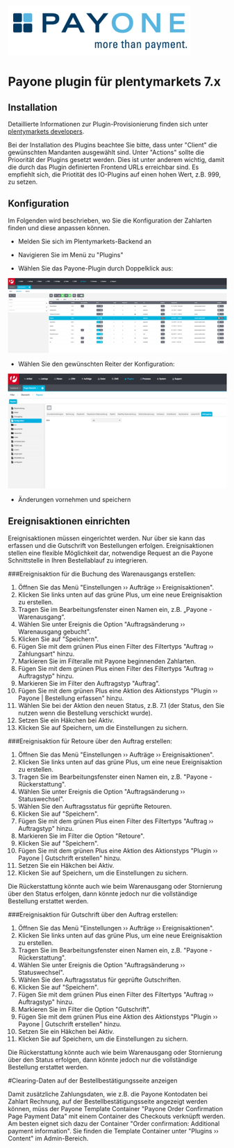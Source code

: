 ![plentymarkets Logo](./icon_plugin_md.png)

# Payone plugin für plentymarkets 7.x

## Installation

Detaillierte Informationen zur Plugin-Provisionierung finden sich unter [plentymarkets developers](https://developers.plentymarkets.com/dev-doc/basics#plugin-provisioning).

Bei der Installation des Plugins beachtee Sie bitte, dass unter "Client" die gewünschten Mandanten ausgewählt sind. Unter "Actions" sollte die Prioorität der Plugins gesetzt werden. Dies ist unter anderem wichtig, damit die durch das Plugin definierten Frontend URLs erreichbar sind. Es empfiehlt sich, die Priotität des IO-Plugins auf einen hohen Wert, z.B.  999, zu setzen.

## Konfiguration

Im Folgenden wird beschrieben, wo Sie die Konfiguration der Zahlarten finden und diese anpassen können.

* Melden Sie sich im Plentymarkets-Backend an

* Navigieren Sie im Menü zu "Plugins"

* Wählen Sie das Payone-Plugin durch Doppelklick aus:

![Plugin list](./plugin_list.png)

* Wählen Sie den gewünschten Reiter der Konfiguration:

![config](./config.png)

* Änderungen vornehmen und speichern

## Ereignisaktionen einrichten

Ereignisaktionen müssen eingerichtet werden. Nur über sie kann das erfassen und die Gutschrift von Bestellungen erfolgen. Ereignisaktionen stellen eine flexible Möglichkeit dar, notwendige Request an die Payone Schnittstelle in Ihren Bestellablauf zu integrieren.

###Ereignisaktion für die Buchung des Warenausgangs erstellen:

1. Öffnen Sie das Menü "Einstellungen ›› Aufträge ›› Ereignisaktionen".
2. Klicken Sie links unten auf das grüne Plus, um eine neue Ereignisaktion zu erstellen.
3. Tragen Sie im Bearbeitungsfenster einen Namen ein, z.B. „Payone - Warenausgang“.
4. Wählen Sie unter Ereignis die Option "Auftragsänderung ›› Warenausgang gebucht".
5. Klicken Sie auf "Speichern". 
5. Fügen Sie mit dem grünen Plus einen Filter des Filtertyps "Auftrag ›› Zahlungsart" hinzu.
6. Markieren Sie im Filteralle mit Payone beginnenden Zahlarten.
7. Fügen Sie mit dem grünen Plus einen Filter des Filtertyps "Auftrag ›› Auftragstyp" hinzu.
8. Markieren Sie im Filter den Auftragstyp "Auftrag".
9. Fügen Sie mit dem grünen Plus eine Aktion des Aktionstyps "Plugin ›› Payone | Bestellung erfassen" hinzu.
10. Wählen Sie bei der Aktion den neuen Status, z.B. 7.1 (der Status, den Sie nutzen wenn die Bestellung verschickt wurde).
11. Setzen Sie ein Häkchen bei Aktiv.
12. Klicken Sie auf Speichern, um die Einstellungen zu sichern.

###Ereignisaktion für Retoure über den Auftrag erstellen:

1. Öffnen Sie das Menü "Einstellungen ›› Aufträge ›› Ereignisaktionen".
2. Klicken Sie links unten auf das grüne Plus, um eine neue Ereignisaktion zu erstellen.
3. Tragen Sie im Bearbeitungsfenster einen Namen ein, z.B. "Payone - Rückerstattung".
4. Wählen Sie unter Ereignis die Option "Auftragsänderung ›› Statuswechsel".
5. Wählen Sie den Auftragsstatus für geprüfte Retouren.
6. Klicken Sie auf "Speichern". 
7. Fügen Sie mit dem grünen Plus einen Filter des Filtertyps "Auftrag ›› Auftragstyp" hinzu.
8. Markieren Sie im Filter die Option "Retoure".
6. Klicken Sie auf "Speichern". 
11. Fügen Sie mit dem grünen Plus eine Aktion des Aktionstyps "Plugin ›› Payone | Gutschrift erstellen" hinzu.
12. Setzen Sie ein Häkchen bei Aktiv.
13. Klicken Sie auf Speichern, um die Einstellungen zu sichern.

Die Rückerstattung könnte auch wie beim Warenausgang oder Stornierung über den Status erfolgen, dann könnte jedoch nur 
die vollständige Bestellung erstattet werden.


###Ereignisaktion für Gutschrift über den Auftrag erstellen:

1. Öffnen Sie das Menü "Einstellungen ›› Aufträge ›› Ereignisaktionen".
2. Klicken Sie links unten auf das grüne Plus, um eine neue Ereignisaktion zu erstellen.
3. Tragen Sie im Bearbeitungsfenster einen Namen ein, z.B. "Payone - Rückerstattung".
4. Wählen Sie unter Ereignis die Option "Auftragsänderung ›› Statuswechsel".
5. Wählen Sie den Auftragsstatus für geprüfte Gutschriften.
6. Klicken Sie auf "Speichern". 
7. Fügen Sie mit dem grünen Plus einen Filter des Filtertyps "Auftrag ›› Auftragstyp" hinzu.
8. Markieren Sie im Filter die Option "Gutschrift".
11. Fügen Sie mit dem grünen Plus eine Aktion des Aktionstyps "Plugin ›› Payone | Gutschrift erstellen" hinzu.
12. Setzen Sie ein Häkchen bei Aktiv.
13. Klicken Sie auf Speichern, um die Einstellungen zu sichern.

Die Rückerstattung könnte auch wie beim Warenausgang oder Stornierung über den Status erfolgen, dann könnte jedoch nur 
die vollständige Bestellung erstattet werden.

#Clearing-Daten auf der Bestellbestätigungsseite anzeigen

Damit zusätzliche Zahlungsdaten, wie z.B. die Payone Kontodaten bei Zahlart Rechnung, auf der Bestellbestätigungsseite 
angezeigt werden können, müss der Payone Template Container "Payone Order Confirmation Page Payment Data" mit einem 
 Container des Checkouts verknüpft werden. Am besten eignet sich dazu der Container 
 "Order confirmation: Additional payment information". Sie finden die Template Container unter "Plugins ›› Content" im 
 Admin-Bereich.